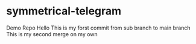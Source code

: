 # symmetrical-telegram
Demo Repo
Hello
This is my forst commit from sub branch to main branch
This is my second merge on my own
